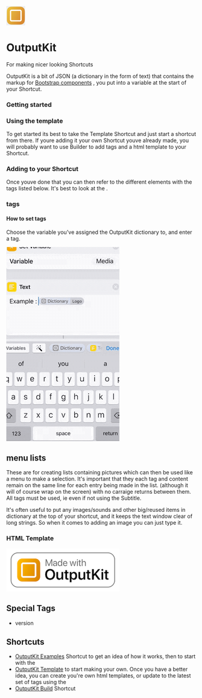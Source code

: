 ![](https://github.com/nturpin0/OutputKit/raw/master/Images/OutputKit%20Logo%20No%20Message.png)
# OutputKit
For making nicer looking Shortcuts


OutputKit is a bit of JSON (a dictionary in the form of text) that contains the markup for [Bootstrap components](https://getbootstrap.com/docs/4.0/components/alerts/)  , you put into a variable at the start of your Shortcut.


### Getting started

### Using the template
To get started its best to take the Template Shortcut and just start a shortcut from there.
If youre adding it your own Shortcut youve already made, you will probably want to use Builder to add tags and a html template to your Shortcut.

### Adding to your Shortcut
Once youve done that you can then refer to the different elements with the tags listed below. It's best to look at the .

### tags

#### How to set tags
Choose the variable you've assigned the OutputKit dictionary to, and enter a tag.

![](https://github.com/nturpin0/OutputKit/raw/master/Images/OKDIctionary.gif) 




## menu lists
These are for creating lists containing pictures which can then be used like a menu to make a selection. It's important that they each tag and content remain on the same line for each entry being made in the list.
(although it will of course wrap on the screen) with no carraige returns between them. All tags must be used, ie even if not using the Subtitle. 

It's often useful to put any images/sounds and other big/reused items in dictionary at the top of your shortcut, and it keeps the text window clear of long strings. So when it comes to adding an image you can just type it.

### HTML Template




![Made with OutputKit](https://raw.githubusercontent.com/nturpin0/OutputKit/master/Made%20with%20OutputKit%20Logo%20small.png)
## Special Tags
- version

## Shortcuts
- [OutputKit Examples](https://routinehub.co/shortcut/1219) Shortcut to get an idea of how it works, then to start with the 
- [OutputKit Template](https://routinehub.co/shortcut/1220) to start making your own. Once you have a better idea, you can create you're own html templates, or update to the latest set of tags using the 
- [OutputKit Build](https://routinehub.co/shortcut/1221) Shortcut


